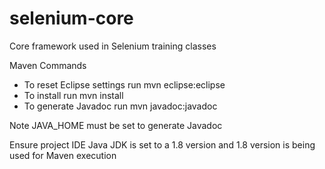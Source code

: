 # selenium-core
Core framework used in Selenium training classes

Maven Commands
- To reset Eclipse settings run mvn eclipse:eclipse
- To install run mvn install
- To generate Javadoc run mvn javadoc:javadoc

Note JAVA_HOME must be set to generate Javadoc

Ensure project IDE Java JDK is set to a 1.8 version and 1.8 version is being used for Maven execution
